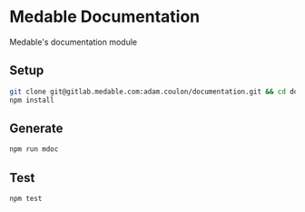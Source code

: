 # Medable Documentation

Medable's documentation module

## Setup

```bash
git clone git@gitlab.medable.com:adam.coulon/documentation.git && cd documentation
npm install
```

## Generate

```bash
npm run mdoc
```

## Test

```bash
npm test
```